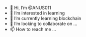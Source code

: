 - 👋 Hi, I’m @ANUS011
- 👀 I’m interested in learning
- 🌱 I’m currently learning blockchain
- 💞️ I’m looking to collaborate on ...
- 📫 How to reach me ...

<!---
ANUS011/ANUS011 is a ✨ special ✨ repository because its `README.md` (this file) appears on your GitHub profile.
You can click the Preview link to take a look at your changes.
--->
